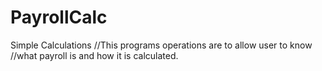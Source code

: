 # PayrollCalc
Simple Calculations
//This programs operations are to allow user to know 
//what payroll is and how it is calculated.
